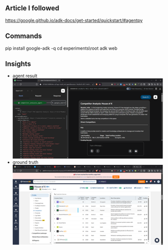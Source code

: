 ## Article I followed
https://google.github.io/adk-docs/get-started/quickstart/#agentpy


## Commands
pip install google-adk -q
cd experiments\root
adk web

## Insights

- agent result
    ![alt text](image.png)
- ground truth
    ![alt text](image-1.png)

